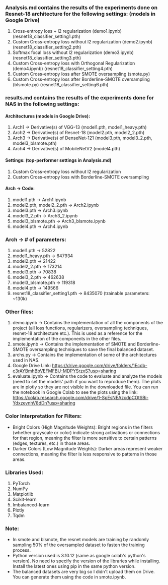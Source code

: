 ### Analysis.md contains the results of the experiments done on Resnet-18 architecture for the following settings: (models in Google Drive)
1. Cross-entropy loss + l2 regularization (demo1.ipynb) (resnet18_classifier_setting1.pth)
2. Custom Cross-entropy loss without l2 regularization (demo2.ipynb) (resnet18_classifier_setting2.pth)
3. Softmax focal loss without l2 regularization (demo3.ipynb) (resnet18_classifier_setting3.pth)
4. Custom Cross-entropy loss with Orthogonal Regularization (demo4.ipynb) (resnet18_classifier_setting4.pth)
5. Custom Cross-entropy loss after SMOTE oversampling (smote.py)
6. Custom Cross-entropy loss after Borderline-SMOTE oversampling (blsmote.py) (resnet18_classifier_setting6.pth)

### results.md contains the results of the experiments done for NAS in the following settings:
#### Architectures (models in Google Drive):
1. Arch1 -> Derivative(s) of VGG-13 (model1.pth, model1_heavy.pth)
2. Arch2 -> Derivative(s) of Resnet-18 (model2.pth, model2_2.pth)
3. Arch3 -> Derivative(s) of DenseNet-121 (model3.pth, model3_2.pth, model3_blsmote.pth)
4. Arch4 -> Derivative(s) of MobileNetV2 (model4.pth)

#### Settings: (top-performer settings in Analysis.md)
1. Custom Cross-entropy loss without l2 regularization
2. Custom Cross-entropy loss with Borderline-SMOTE oversampling

#### Arch -> Code:
1. model1.pth -> Arch1.ipynb
2. model2.pth, model2_2.pth -> Arch2.ipynb
3. model3.pth -> Arch3.ipynb
4. model3_2.pth -> Arch3_2.ipynb
5. model3_blsmote.pth -> Arch3_blsmote.ipynb
6. model4.pth -> Arch4.ipynb 

### Arch -> # of parameters:
1. model1.pth -> 52822
2. model1_heavy.pth -> 647934
3. model2.pth -> 21422
4. model2_2.pth -> 173214
5. model3.pth -> 70838
6. model3_2.pth -> 462638
7. model3_blsmote.pth -> 119318
8. model4.pth -> 149566
9. resnet18_classifier_setting1.pth -> 8435070 (trainable parameters: ~130k)

### Other files:
1. demo.ipynb -> Contains the implementation of all the components of the project (all loss functions, regularizers, oversampling techniques, resnet-18 architecture etc.). This is used as a reference for the implementation of the components in the other files.
2. smote.ipynb -> Contains the implementation of SMOTE and Borderline-SMOTE oversampling techniques to save the final balanced dataset.
3. archs.py -> Contains the implementation of some of the architectures used in NAS.
4. Google Drive Link: https://drive.google.com/drive/folders/1Ecdb-c3rAYBmhBbVEFMFBU-MDPYSrzxS?usp=sharing
5. evaluate.ipynb -> Contains the code to evaluate and analyze the models (need to set the models' path if you want to reproduce them). The plots are in plotly so they are not visible in the downloaded file. You can run the notebook in Google Colab to see the plots using the link: https://colab.research.google.com/drive/1-SpEsNEAzcdpCOtSBi-YdxzevnhV8dDn?usp=sharing
    
### Color Interpretation for Filters:
- Bright Colors (High Magnitude Weights): Bright regions in the filters (whether grayscale or color) indicate strong activations or connections for that region, meaning the filter is more sensitive to certain patterns (edges, textures, etc.) in those areas.
- Darker Colors (Low Magnitude Weights): Darker areas represent weaker connections, meaning the filter is less responsive to patterns in those areas.

### Libraries Used:
1. PyTorch
2. NumPy
3. Matplotlib
4. Scikit-learn
5. Imbalanced-learn
6. Plotly
7. Tqdm

### Note:
- In smote and blsmote, the resnet models are training by randomly sampling 50% of the oversampled dataset to fasten the training process.
- Python version used is 3.10.12 (same as google colab's python's version). No need to specify the version of the libraries while installing. Install the latest ones using pip in the same python version.
- The balanced datasets are very big so I didn't upload them on Drive. You can generate them using the code in smote.ipynb.